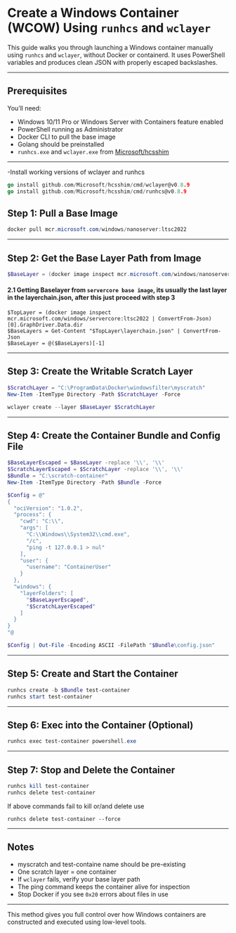
# Create a Windows Container (WCOW) Using `runhcs` and `wclayer`

This guide walks you through launching a Windows container manually using `runhcs` and `wclayer`, without Docker or containerd. It uses PowerShell variables and produces clean JSON with properly escaped backslashes.

---

## Prerequisites

You’ll need:

- Windows 10/11 Pro or Windows Server with Containers feature enabled
- PowerShell running as Administrator
- Docker CLI to pull the base image
- Golang should be preinstalled
- `runhcs.exe` and `wclayer.exe` from [Microsoft/hcsshim](https://github.com/microsoft/hcsshim)

---

-Install working versions of wclayer and runhcs

```go
go install github.com/Microsoft/hcsshim/cmd/wclayer@v0.8.9
go install github.com/Microsoft/hcsshim/cmd/runhcs@v0.8.9
```

## Step 1: Pull a Base Image

```powershell
docker pull mcr.microsoft.com/windows/nanoserver:ltsc2022
```

---

## Step 2: Get the Base Layer Path from Image

```powershell
$BaseLayer = (docker image inspect mcr.microsoft.com/windows/nanoserver:ltsc2022 | ConvertFrom-Json)[0].GraphDriver.Data.dir
```

#### 2.1 Getting Baselayer from `servercore base image`, its usually the last layer in the layerchain.json, after this just proceed with step 3
 ```pswh
 $TopLayer = (docker image inspect mcr.microsoft.com/windows/servercore:ltsc2022 | ConvertFrom-Json)[0].GraphDriver.Data.dir
 $BaseLayers = Get-Content "$TopLayer\layerchain.json" | ConvertFrom-Json
 $BaseLayer = @($BaseLayers)[-1]
 ```

---

## Step 3: Create the Writable Scratch Layer

```powershell
$ScratchLayer = "C:\ProgramData\Docker\windowsfilter\myscratch"
New-Item -ItemType Directory -Path $ScratchLayer -Force

wclayer create --layer $BaseLayer $ScratchLayer
```

---

## Step 4: Create the Container Bundle and Config File

```powershell
$BaseLayerEscaped = $BaseLayer -replace '\\', '\\'
$ScratchLayerEscaped = $ScratchLayer -replace '\\', '\\'
$Bundle = "C:\scratch-container"
New-Item -ItemType Directory -Path $Bundle -Force

$Config = @"
{
  "ociVersion": "1.0.2",
  "process": {
    "cwd": "C:\\",
    "args": [
      "C:\\Windows\\System32\\cmd.exe",
      "/c",
      "ping -t 127.0.0.1 > nul"
    ],
    "user": {
      "username": "ContainerUser"
    }
  },
  "windows": {
    "layerFolders": [
      "$BaseLayerEscaped",
      "$ScratchLayerEscaped"
    ]
  }
}
"@

$Config | Out-File -Encoding ASCII -FilePath "$Bundle\config.json"
```

---

## Step 5: Create and Start the Container

```powershell
runhcs create -b $Bundle test-container
runhcs start test-container
```

---

## Step 6: Exec into the Container (Optional)

```powershell
runhcs exec test-container powershell.exe
```

---

## Step 7: Stop and Delete the Container

```powershell
runhcs kill test-container
runhcs delete test-container
```

If above commands fail to kill or/and delete use 
```pwsh
runhcs delete test-container --force
```

---

## Notes
- myscratch and test-containe name should be pre-existing
- One scratch layer = one container
- If `wclayer` fails, verify your base layer path
- The ping command keeps the container alive for inspection
- Stop Docker if you see `0x20` errors about files in use

---

This method gives you full control over how Windows containers are constructed and executed using low-level tools.
